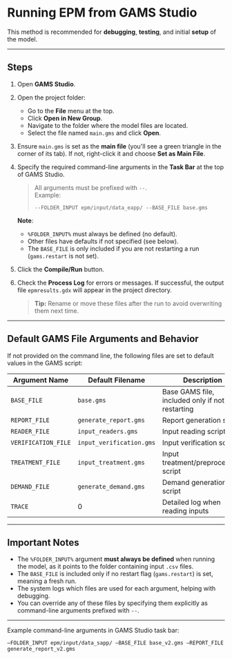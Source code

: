 # Running EPM from GAMS Studio

This method is recommended for **debugging**, **testing**, and initial **setup** of the model.

---

## Steps

1. Open **GAMS Studio**.
2. Open the project folder:
   - Go to the **File** menu at the top.
   - Click **Open in New Group**.
   - Navigate to the folder where the model files are located.
   - Select the file named `main.gms` and click **Open**.

3. Ensure `main.gms` is set as the **main file** (you'll see a green triangle in the corner of its tab). If not, right-click it and choose **Set as Main File**.

4. Specify the required command-line arguments in the **Task Bar** at the top of GAMS Studio.

   > All arguments must be prefixed with `--`.  
   > Example:  
   > ```
   > --FOLDER_INPUT epm/input/data_eapp/ --BASE_FILE base.gms
   > ```

   **Note**:  
   - `%FOLDER_INPUT%` must always be defined (no default).  
   - Other files have defaults if not specified (see below).  
   - The `BASE_FILE` is only included if you are not restarting a run (`gams.restart` is not set).

5. Click the **Compile/Run** button.

6. Check the **Process Log** for errors or messages. If successful, the output file `epmresults.gdx` will appear in the project directory.

   > **Tip:** Rename or move these files after the run to avoid overwriting them next time.

---

## Default GAMS File Arguments and Behavior

If not provided on the command line, the following files are set to default values in the GAMS script:

| Argument Name       | Default Filename           | Description                                   |
|---------------------|----------------------------|-----------------------------------------------|
| `BASE_FILE`         | `base.gms`                 | Base GAMS file, included only if not restarting |
| `REPORT_FILE`       | `generate_report.gms`      | Report generation script                      |
| `READER_FILE`       | `input_readers.gms`        | Input reading script                          |
| `VERIFICATION_FILE` | `input_verification.gms`   | Input verification script                     |
| `TREATMENT_FILE`    | `input_treatment.gms`      | Input treatment/preprocessing script          |
| `DEMAND_FILE`       | `generate_demand.gms`      | Demand generation script                       |
| `TRACE`       | 0      | Detailed log when reading inputs                       |

---

## Important Notes

- The `%FOLDER_INPUT%` argument **must always be defined** when running the model, as it points to the folder containing input `.csv` files.
- The `BASE_FILE` is included only if no restart flag (`gams.restart`) is set, meaning a fresh run.
- The system logs which files are used for each argument, helping with debugging.
- You can override any of these files by specifying them explicitly as command-line arguments prefixed with `--`.

---

Example command-line arguments in GAMS Studio task bar:
```
–FOLDER_INPUT epm/input/data_sapp/ –BASE_FILE base_v2.gms –REPORT_FILE generate_report_v2.gms
```
